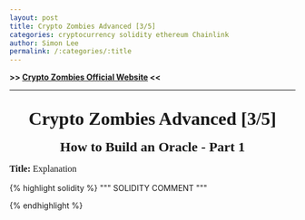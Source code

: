 ```yaml
---
layout: post
title: Crypto Zombies Advanced [3/5]
categories: cryptocurrency solidity ethereum Chainlink
author: Simon Lee
permalink: /:categories/:title
---
```


<strong>>> [Crypto Zombies Official Website][cryptozombie] <<</strong>

<div style="text-align: center; font-family: 'Times New Roman', serif; font-size: 32px; font-weight: bold; margin-bottom: 18px; padding-top: 32px; border-top: black solid 1px;">Crypto Zombies Advanced [3/5]</div>

<div style="text-align: center; font-family: 'Times New Roman', serif; font-size: 24px; font-weight: bold; margin-bottom: 12px;">How to Build an Oracle - Part 1</div>

<p style="font-family: 'Times New Roman', serif; font-size: 16px"><strong>Title:&nbsp;</strong>Explanation</p>
{% highlight solidity %}
""" SOLIDITY COMMENT """

{% endhighlight %}

<br>
<br>
<br>

[cryptozombie]: https://cryptozombies.io/
